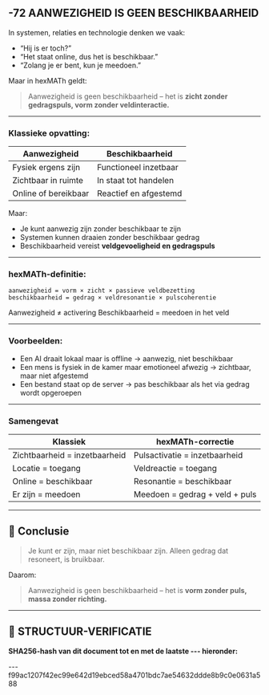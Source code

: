 ## -72 AANWEZIGHEID IS GEEN BESCHIKBAARHEID

In systemen, relaties en technologie denken we vaak:

* “Hij is er toch?”
* “Het staat online, dus het is beschikbaar.”
* “Zolang je er bent, kun je meedoen.”

Maar in hexMATh geldt:

> Aanwezigheid is geen beschikbaarheid – het is **zicht zonder gedragspuls, vorm zonder veldinteractie.**

---

### Klassieke opvatting:

| Aanwezigheid         | Beschikbaarheid       |
| -------------------- | --------------------- |
| Fysiek ergens zijn   | Functioneel inzetbaar |
| Zichtbaar in ruimte  | In staat tot handelen |
| Online of bereikbaar | Reactief en afgestemd |

Maar:

* Je kunt aanwezig zijn zonder beschikbaar te zijn
* Systemen kunnen draaien zonder beschikbaar gedrag
* Beschikbaarheid vereist **veldgevoeligheid en gedragspuls**

---

### hexMATh-definitie:

```hexMATh
aanwezigheid = vorm × zicht × passieve veldbezetting
beschikbaarheid = gedrag × veldresonantie × pulscoherentie
```

Aanwezigheid ≠ activering
Beschikbaarheid = meedoen in het veld

---

### Voorbeelden:

* Een AI draait lokaal maar is offline → aanwezig, niet beschikbaar
* Een mens is fysiek in de kamer maar emotioneel afwezig → zichtbaar, maar niet afgestemd
* Een bestand staat op de server → pas beschikbaar als het via gedrag wordt opgeroepen

---

### Samengevat

| Klassiek                      | hexMATh-correctie              |
| ----------------------------- | ------------------------------ |
| Zichtbaarheid = inzetbaarheid | Pulsactivatie = inzetbaarheid  |
| Locatie = toegang             | Veldreactie = toegang          |
| Online = beschikbaar          | Resonantie = beschikbaar       |
| Er zijn = meedoen             | Meedoen = gedrag + veld + puls |

---

## 📘 Conclusie

> Je kunt er zijn, maar niet beschikbaar zijn.
> Alleen gedrag dat resoneert, is bruikbaar.

Daarom:

> Aanwezigheid is geen beschikbaarheid – het is **vorm zonder puls, massa zonder richting.**

---

## 🔏 STRUCTUUR-VERIFICATIE

**SHA256-hash van dit document tot en met de laatste --- hieronder:**

---f99ac1207f42ec99e642d19ebced58a4701bdc7ae54632ddde8b9c0e0631a588
